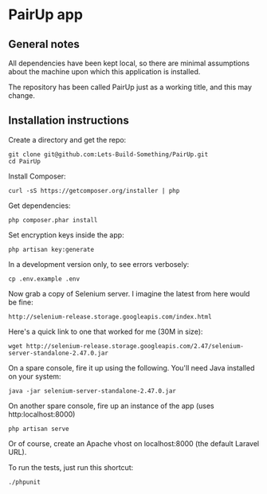 PairUp app
==========

General notes
-------------

All dependencies have been kept local, so there are minimal assumptions about the machine upon which this application is installed.

The repository has been called PairUp just as a working title, and this may change.

Installation instructions
-------------------------

Create a directory and get the repo:

    git clone git@github.com:Lets-Build-Something/PairUp.git
    cd PairUp

Install Composer:

    curl -sS https://getcomposer.org/installer | php

Get dependencies:

    php composer.phar install

Set encryption keys inside the app:

    php artisan key:generate

In a development version only, to see errors verbosely:

    cp .env.example .env

Now grab a copy of Selenium server. I imagine the latest from here would be fine:

    http://selenium-release.storage.googleapis.com/index.html

Here's a quick link to one that worked for me (30M in size):

    wget http://selenium-release.storage.googleapis.com/2.47/selenium-server-standalone-2.47.0.jar

On a spare console, fire it up using the following. You'll need Java installed on your system:

    java -jar selenium-server-standalone-2.47.0.jar

On another spare console, fire up an instance of the app (uses http:localhost:8000)

    php artisan serve

Or of course, create an Apache vhost on localhost:8000 (the default Laravel URL).

To run the tests, just run this shortcut:

    ./phpunit
